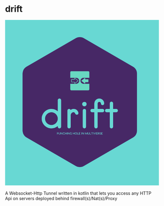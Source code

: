 # drift

![drift logo](documentation/drift.png)

A Websocket-Http Tunnel written in kotlin that lets you access any HTTP Api on servers deployed behind firewall(s)/Nat(s)/Proxy
